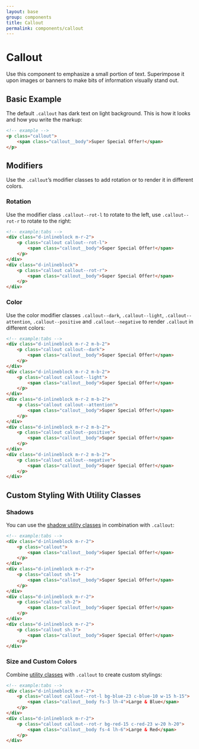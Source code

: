 ```yaml
---
layout: base
group: components
title: Callout
permalink: components/callout
---
```


# Callout

<p class="intro">Use this component to emphasize a small portion of text. Superimpose it upon images or banners to make bits of information visually stand out.</p>

## Basic Example

The default `.callout` has dark text on light background. This is how it looks and how you write the markup:

```html
<!-- example -->
<p class="callout">
    <span class="callout__body">Super Special Offer!</span>
</p>
```

## Modifiers

Use the `.callout`’s modifier classes to add rotation or to render it in different colors.

### Rotation

Use the modifier class `.callout--rot-l` to rotate to the left, use `.callout--rot-r` to rotate to the right:

```html
<!-- example:tabs -->
<div class="d-inlineblock m-r-2">
    <p class="callout callout--rot-l">
        <span class="callout__body">Super Special Offer!</span>
    </p>
</div>
<div class="d-inlineblock">
    <p class="callout callout--rot-r">
        <span class="callout__body">Super Special Offer!</span>
    </p>
</div>
```

### Color

Use the color modifier classes `.callout--dark`, `.callout--light`, `.callout--attention`, `.callout--positive` and `.callout--negative` to render `.callout` in different colors:

```html
<!-- example:tabs -->
<div class="d-inlineblock m-r-2 m-b-2">
    <p class="callout callout--dark">
        <span class="callout__body">Super Special Offer!</span>
    </p>
</div>
<div class="d-inlineblock m-r-2 m-b-2">
    <p class="callout callout--light">
        <span class="callout__body">Super Special Offer!</span>
    </p>
</div>
<div class="d-inlineblock m-r-2 m-b-2">
    <p class="callout callout--attention">
        <span class="callout__body">Super Special Offer!</span>
    </p>
</div>
<div class="d-inlineblock m-r-2 m-b-2">
    <p class="callout callout--positive">
        <span class="callout__body">Super Special Offer!</span>
    </p>
</div>
<div class="d-inlineblock m-r-2 m-b-2">
    <p class="callout callout--negative">
        <span class="callout__body">Super Special Offer!</span>
    </p>
</div>
```

## Custom Styling With Utility Classes

### Shadows

You can use the [shadow utility classes](utilities/styling.html#shadows) in combination with `.callout`:

```html
<!-- example:tabs -->
<div class="d-inlineblock m-r-2">
    <p class="callout">
        <span class="callout__body">Super Special Offer!</span>
    </p>
</div>
<div class="d-inlineblock m-r-2">
    <p class="callout sh-1">
        <span class="callout__body">Super Special Offer!</span>
    </p>
</div>
<div class="d-inlineblock m-r-2">
    <p class="callout sh-2">
        <span class="callout__body">Super Special Offer!</span>
    </p>
</div>
<div class="d-inlineblock m-r-2">
    <p class="callout sh-3">
        <span class="callout__body">Super Special Offer!</span>
    </p>
</div>
```

### Size and Custom Colors

Combine [utility classes](utilities/) with `.callout` to create custom stylings:

```html
<!-- example:tabs -->
<div class="d-inlineblock m-r-2">
    <p class="callout callout--rot-l bg-blue-23 c-blue-10 w-15 h-15">
        <span class="callout__body fs-3 lh-4">Large & Blue</span>
    </p>
</div>
<div class="d-inlineblock m-r-2">
    <p class="callout callout--rot-r bg-red-15 c-red-23 w-20 h-20">
        <span class="callout__body fs-4 lh-6">Large & Red</span>
    </p>
</div>
```